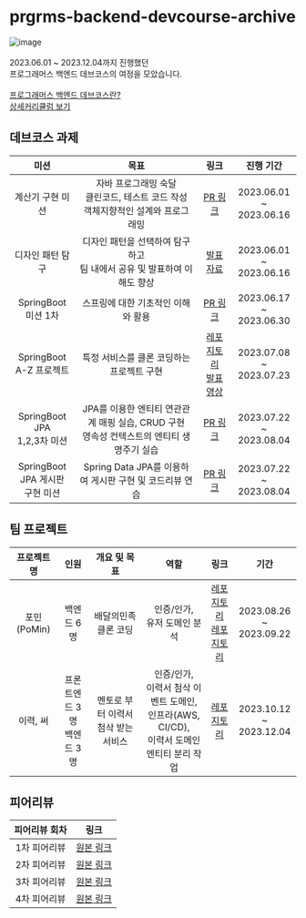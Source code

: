 # prgrms-backend-devcourse-archive
![image]()
<br><br>2023.06.01 ~ 2023.12.04까지 진행했던<br>프로그래머스 백엔드 데브코스의 여정을 모았습니다.
<br><br>
[프로그래머스 백엔드 데브코스란?](https://school.programmers.co.kr/learn/courses/17921/17921-5%EA%B8%B0-k-digital-training-%ED%81%B4%EB%9D%BC%EC%9A%B0%EB%93%9C-%EA%B8%B0%EB%B0%98-%EB%B0%B1%EC%97%94%EB%93%9C-%EC%97%94%EC%A7%80%EB%8B%88%EC%96%B4%EB%A7%81)<br>
[상세커리큘럼 보기](https://prgrms.notion.site/5-d39781a3f2a7444bb9e4a29f02a4e9a8)<br>

## 데브코스 과제
|미션|목표|링크|진행 기간|
|:-------------------:|:--:|:------------:|:-:|
|계산기 구현 미션|자바 프로그래밍 숙달<br>클린코드, 테스트 코드 작성<br>객체지향적인 설계와 프로그래밍|[PR 링크](https://github.com/prgrms-be-devcourse/java-calculator/pull/116)|2023.06.01<br>~ 2023.06.16|
|디자인 패턴 탐구|디자인 패턴을 선택하여 탐구하고<br>팀 내에서 공유 및 발표하여 이해도 향상|[발표자료]()|2023.06.01<br>~ 2023.06.16|
|SpringBoot<br>미션 1차|스프링에 대한 기초적인 이해와 활용|[PR 링크](https://github.com/prgrms-be-devcourse/springboot-basic/pulls?q=is%3Apr+%EC%A3%BC%ED%99%8D%EC%84%9D+is%3Aclosed)|2023.06.17<br>~ 2023.06.30|
|SpringBoot<br>A-Z 프로젝트|특정 서비스를 클론 코딩하는 프로젝트 구현|[레포지토리](https://github.com/Juhongseok/RentalBook-Devcourse)<br>[발표영상](https://present.do/@hsj/64b7870e10ab9a5ae5600216)|2023.07.08<br>~ 2023.07.23|
|SpringBoot JPA<br>1,2,3차 미션|JPA를 이용한 엔티티 연관관계 매핑 실습, CRUD 구현<br>영속성 컨텍스트의 엔티티 생명주기 실습|[PR 링크](https://github.com/prgrms-be-devcourse/springboot-jpa/pulls?q=is%3Apr+%EC%A3%BC%ED%99%8D%EC%84%9D+is%3Aclosed)|2023.07.22<br>~ 2023.08.04
|SpringBoot<br>JPA 게시판<br>구현 미션|Spring Data JPA를 이용하여 게시판 구현 및 코드리뷰 연습|[PR 링크](https://github.com/prgrms-be-devcourse/springboot-board-jpa/pulls?q=is%3Apr+%EC%A3%BC%ED%99%8D%EC%84%9D+is%3Aclosed)|2023.07.22<br>~ 2023.08.04|


## 팀 프로젝트
|프로젝트 명|인원|개요 및 목표|역할|링크|기간|
|:------------------:|:----------------:|:----------:|:-:|:--:|:-:|
|포민(PoMin)|백엔드 6명|배달의민족 클론 코딩|인증/인가,<br>유저 도메인 분석|[레포지토리](https://github.com/prgrms-be-devcourse/BE-04-PoMin)<br>[레포지토리](https://github.com/prgrms-be-devcourse/BE-04-PoMin-Owner)|2023.08.26<br>~ 2023.09.22|
|이력, 써|프론트엔드 3명<br>백엔드 3명|멘토로 부터 이력서 첨삭 받는 서비스|인증/인가,<br>이력서 첨삭 이벤트 도메인,<br>인프라(AWS, CI/CD),<br>이력서 도메인 엔티티 분리 작업|[레포지토리](https://github.com/prgrms-web-devcourse/Team-11-Resumeme-BE)|2023.10.12<br>~ 2023.12.04|


## 피어리뷰
|피어리뷰 회차|링크|
|:--------:|:--:|
|1차 피어리뷰|[원본 링크](https://github.com/Juhongseok/backend-devcourse-archive/blob/main/(%EB%A9%98%ED%8B%B0)%EB%B0%B1%EC%97%94%EB%93%9C%20%EB%8D%B0%EB%B8%8C%EC%BD%94%EC%8A%A4%204%EA%B8%B0%20%ED%94%BC%EC%96%B4%EB%A6%AC%EB%B7%B0%20%EC%A3%BC%ED%99%8D%EC%84%9D.pdf)|
|2차 피어리뷰|[원본 링크](https://github.com/Juhongseok/backend-devcourse-archive/blob/main/(%EB%A9%98%ED%8B%B0)%EB%B0%B1%EC%97%94%EB%93%9C%20%EB%8D%B0%EB%B8%8C%EC%BD%94%EC%8A%A4%204%EA%B8%B0%20New%201%EC%B0%A8%20%ED%94%BC%EC%96%B4%EB%A6%AC%EB%B7%B0%20%EC%A3%BC%ED%99%8D%EC%84%9D.docx.pdf)|
|3차 피어리뷰|[원본 링크](https://github.com/Juhongseok/backend-devcourse-archive/blob/main/(%EB%A9%98%ED%8B%B0)%EB%B0%B1%EC%97%94%EB%93%9C%20%EB%8D%B0%EB%B8%8C%EC%BD%94%EC%8A%A4%204%EA%B8%B0%20New%202%EC%B0%A8%20%ED%94%BC%EC%96%B4%EB%A6%AC%EB%B7%B0%20%EC%A3%BC%ED%99%8D%EC%84%9D.docx.pdf)|
|4차 피어리뷰|[원본 링크](https://github.com/Juhongseok/backend-devcourse-archive/blob/main/%EB%B0%B1%EC%97%94%EB%93%9C%20%EB%8D%B0%EB%B8%8C%EC%BD%94%EC%8A%A4%204%EA%B8%B0%203%EC%B0%A8%20%ED%94%84%EB%A1%9C%EC%A0%9D%ED%8A%B8_%ED%94%BC%EC%96%B4%EB%A6%AC%EB%B7%B0%20-%20%EC%A3%BC%ED%99%8D%EC%84%9D.pdf)|
